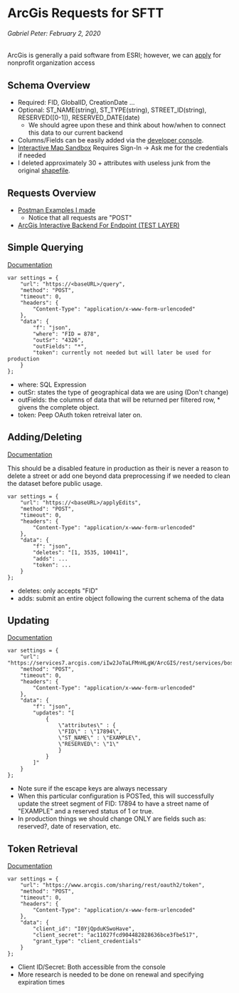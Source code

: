 # ArcGis Requests for SFTT
###### Gabriel Peter: February 2, 2020

ArcGis is generally a paid software from ESRI; however, we can [apply](https://www.esri.com/en-us/solutions/industries/sustainability/nonprofit-program/overview) for nonprofit organization access

## Schema Overview
- Required: FID, GlobalID, CreationDate ...
- Optional: ST_NAME(string), ST_TYPE(string), STREET_ID(string), RESERVED([0-1]), RESERVED_DATE(date)
    - We should agree upon these and think about how/when to connect this data to our current backend
- Columns/Fields can be easily added via the [developer console](https://developers.arcgis.com/dashboard?message=sign-up-success).
- [Interactive Map Sandbox](https://code4community.maps.arcgis.com/home/webmap/viewer.html) Requires Sign-In -> Ask me for the credentials if needed
- I deleted approximately 30 + attributes with useless junk from the original [shapefile](http://bostonopendata-boston.opendata.arcgis.com/datasets/cfd1740c2e4b49389f47a9ce2dd236cc_8?geometry=-71.129%2C42.333%2C-71.020%2C42.355).


## Requests Overview

- [Postman Examples I made](https://www.getpostman.com/collections/b7ea45fff0055fdc4ea6)
    - Notice that all requests are "POST"
- [ArcGis Interactive Backend For Endpoint (TEST LAYER)](https://services7.arcgis.com/iIw2JoTaLFMnHLgW/ArcGIS/rest/services/boston_street_segments_1/FeatureServer/0)

## Simple Querying 

[Documentation](https://developers.arcgis.com/labs/rest/query-a-feature-layer/)

    var settings = {
        "url": "https://<baseURL>/query",
        "method": "POST",
        "timeout": 0,
        "headers": {
            "Content-Type": "application/x-www-form-urlencoded"
        },
        "data": {
            "f": "json",
            "where": "FID = 878",
            "outSr": "4326",
            "outFields": "*",
            "token": currently not needed but will later be used for production
        }
    };

- where: SQL Expression
- outSr: states the type of geographical data we are using (Don't change)
- outFields: the columns of data that will be returned per filtered row, * givens the complete object.
- token: Peep OAuth token retreival later on.

## Adding/Deleting

[Documentation](https://developers.arcgis.com/labs/rest/add-edit-and-remove-features/)

This should be a disabled feature in production as their is never a reason to delete a street or add one beyond data preprocessing if we needed to clean the dataset before public usage.

    var settings = {
        "url": "https://<baseURL>/applyEdits",
        "method": "POST",
        "timeout": 0,
        "headers": {
            "Content-Type": "application/x-www-form-urlencoded"
        },
        "data": {
            "f": "json",
            "deletes": "[1, 3535, 10041]",
            "adds": ...
            "token": ...
        }
    };

- deletes: only accepts "FID"
- adds: submit an entire object following the current schema of the data

## Updating

[Documentation](https://developers.arcgis.com/labs/rest/add-edit-and-remove-features/)


    var settings = {
        "url": "https://services7.arcgis.com/iIw2JoTaLFMnHLgW/ArcGIS/rest/services/boston_street_segments_1/FeatureServer/0/applyEdits",
        "method": "POST",
        "timeout": 0,
        "headers": {
            "Content-Type": "application/x-www-form-urlencoded"
        },
        "data": {
            "f": "json",
            "updates": "[
                {
                    \"attributes\" : {
                    \"FID\" : \"17894\",
                    \"ST_NAME\" : \"EXAMPLE\",
                    \"RESERVED\": \"1\"
                    }
                }
            ]"
        }
    };

- Note sure if the escape keys are always necessary
- When this particular configuration is POSTed, this will successfully update the street segment of FID: 17894 to have a street name of "EXAMPLE" and a reserved status of 1 or true.
- In production things we should change ONLY are fields such as: reserved?, date of reservation, etc.

## Token Retrieval

[Documentation](https://developers.arcgis.com/labs/rest/get-an-access-token/)

    var settings = {
        "url": "https://www.arcgis.com/sharing/rest/oauth2/token",
        "method": "POST",
        "timeout": 0,
        "headers": {
            "Content-Type": "application/x-www-form-urlencoded"
        },
        "data": {
            "client_id": "I0YjQpduKSwoHave",
            "client_secret": "ac11027fcd904482828636bce3fbe517",
            "grant_type": "client_credentials"
        }
    };

- Client ID/Secret: Both accessible from the console
- More research is needed to be done on renewal and specifying expiration times



